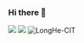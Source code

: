 ### Hi there 👋

<!--
**LongHe-CIT/LongHe-CIT** is a ✨ _special_ ✨ repository because its `README.md` (this file) appears on your GitHub profile.

Here are some ideas to get you started:

- 🔭 I’m currently working on ...
- 🌱 I’m currently learning ...
- 👯 I’m looking to collaborate on ...
- 🤔 I’m looking for help with ...
- 💬 Ask me about ...
- 📫 How to reach me: ...
- 😄 Pronouns: ...
- ⚡ Fun fact: ...
-->

<img src="https://github-readme-streak-stats.herokuapp.com/?user=LongHe-CIT" />
<img src="https://metrics.lecoq.io/LongHe-CIT?template=classic&config.timezone=Asia%2FShanghai">
<img src="https://github-readme-stats.vercel.app/api?username=LongHe-CIT&show_icons=true&locale=en" alt="LongHe-CIT" />

